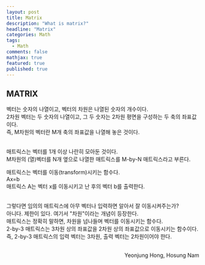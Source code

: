 ```yaml
---
layout: post
title: Matrix
description: "What is matrix?"
headline: "Matrix"
categories: Math
tags: 
  - Math
comments: false
mathjax: true
featured: true
published: true
---
```


## MATRIX

벡터는 숫자의 나열이고, 벡터의 차원은 나열된 숫자의 개수이다. <br>
2차원 벡터는 두 숫자의 나열이고, 그 두 숫자는 2차원 평면을 구성하는 두 축의 좌표값이다.<br>
즉, M차원의 벡터란 M개 축의 좌표값을 나열해 놓은 것이다.<br><br>

매트릭스는 벡터를 1개 이상 나란히 모아둔 것이다.<br>
M차원의 (열)벡터를 N개 옆으로 나열한 매트릭스를 M-by-N 매트릭스라고 부른다. <br>

매트릭스는 벡터를 이동(transform)시키는 함수다. <br>
    Ax=b  
매트릭스 A는 벡터 x를 이동시키고 난 후의 벡터 b를 출력한다. <br><br>

그렇다면 임의의 매트릭스에 아무 벡터나 입력하면 알아서 잘 이동시켜주는가?<br>
아니다. 제한이 있다. 여기서 "차원"이라는 개념이 등장한다. <br>
매트릭스는 정확히 말하면, 차원을 넘나들며 벡터를 이동시키는 함수다. <br>
2-by-3 매트릭스는 3차원 상의 좌표값을 2차원 상의 좌표값으로 이동시키는 함수이다. <br>
즉, 2-by-3 매트릭스의 입력 벡터는 3차원, 출력 벡터는 2차원이어야 한다. <br><br>

<p align="right"> Yeonjung Hong, Hosung Nam <p>
